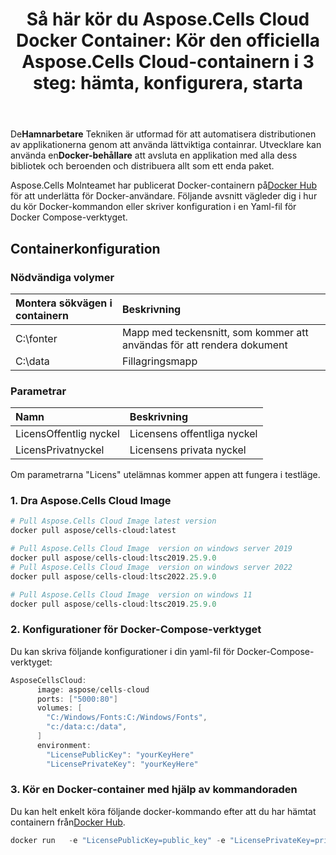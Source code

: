 ﻿---
title: "Så här kör du Aspose.Cells Cloud Docker Container: Kör den officiella Aspose.Cells Cloud-containern i 3 steg: hämta, konfigurera, starta"
second_title: Documen
ArticleTitle: How to Run Aspose.Cells Cloud Docker Containe
LinkTitle: Docker Containe
type: docs
url: /sv/getting-started/how-to-run-docker-container/
aliases: [/how-to-run-docker-container/]
description: Hur man kör Docker Aspose.Cells Cloud-container. Aspose.Cells Cloud stöder Excel för att skapa, konvertera, slå samman, dela, skydda, hantera interna objekt och så vidare.
weight: 100
kwords: Excel, Office Moln, REST API, Kalkylblad, PDF, CSV, Json, Markdown, Hur man kör Docker-container
---
 De**Hamnarbetare** Tekniken är utformad för att automatisera distributionen av applikationerna genom att använda lättviktiga containrar. Utvecklare kan använda en**Docker-behållare** att avsluta en applikation med alla dess bibliotek och beroenden och distribuera allt som ett enda paket.

 Aspose.Cells Molnteamet har publicerat Docker-containern på[Docker Hub](https://hub.docker.com/r/aspose/cells-cloud) för att underlätta för Docker-användare. Följande avsnitt vägleder dig i hur du kör Docker-kommandon eller skriver konfiguration i en Yaml-fil för Docker Compose-verktyget.

## Containerkonfiguration

### Nödvändiga volymer

|Montera sökvägen i containern|Beskrivning|
|:- |:- |
|C:\fonter|Mapp med teckensnitt, som kommer att användas för att rendera dokument|
|C:\data|Fillagringsmapp|

### Parametrar

|Namn|Beskrivning|
|:- |:- |
|LicensOffentlig nyckel|Licensens offentliga nyckel|
|LicensPrivatnyckel|Licensens privata nyckel|

Om parametrarna "Licens" utelämnas kommer appen att fungera i testläge.

### 1. Dra Aspose.Cells Cloud Image

```bash
# Pull Aspose.Cells Cloud Image latest version
docker pull aspose/cells-cloud:latest
```

```powershell
# Pull Aspose.Cells Cloud Image  version on windows server 2019
docker pull aspose/cells-cloud:ltsc2019.25.9.0 
# Pull Aspose.Cells Cloud Image  version on windows server 2022
docker pull aspose/cells-cloud:ltsc2022.25.9.0 

# Pull Aspose.Cells Cloud Image  version on windows 11
docker pull aspose/cells-cloud:ltsc2019.25.9.0 
```

### 2. Konfigurationer för Docker-Compose-verktyget

Du kan skriva följande konfigurationer i din yaml-fil för Docker-Compose-verktyget:

```JAVA
AsposeCellsCloud:
      image: aspose/cells-cloud
      ports: ["5000:80"]
      volumes: [
        "C:/Windows/Fonts:C:/Windows/Fonts",
        "c:/data:c:/data",
      ]
      environment:
        "LicensePublicKey": "yourKeyHere"
        "LicensePrivateKey": "yourKeyHere"
```

### 3. Kör en Docker-container med hjälp av kommandoraden

 Du kan helt enkelt köra följande docker-kommando efter att du har hämtat containern från[Docker Hub](https://href.li/?https://hub.docker.com/r/aspose/cells-cloud).

```JAVA
docker run   -e "LicensePublicKey=public_key" -e "LicensePrivateKey=private_key" -v c:/data:c:/data  -v C:/Windows/Fonts:C:/Windows/Fonts -p 80:5000   aspose/cells-cloud
```

